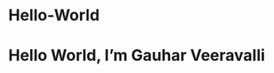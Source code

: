 # Hello-World
<!DOCTYPE html>
<html>
    <head>
        <title>Hello World</title>
    </head>
    <body>
        <h1>Hello World, I’m Gauhar Veeravalli</h1>
    </body>
</html>
